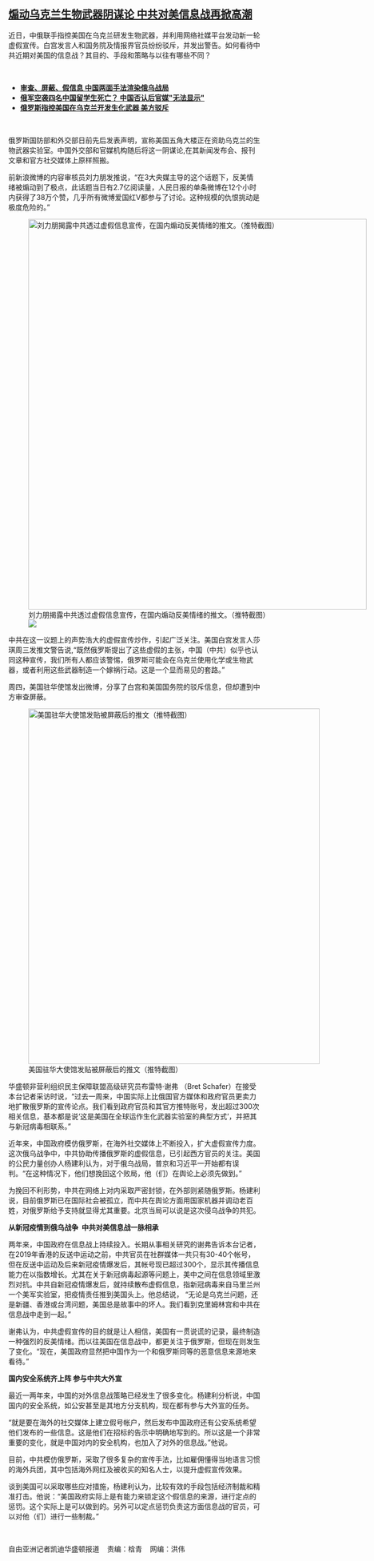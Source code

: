 <!--1647034425000-->
[煽动乌克兰生物武器阴谋论 中共对美信息战再掀高潮](https://www.rfa.org/mandarin/yataibaodao/meiti/kw-03112022101857.html)
------

<p>近日，中俄联手指控美国在乌克兰研发生物武器，并利用网络社媒平台发动新一轮虚假宣传。白宫发言人和国务院及情报界官员纷纷驳斥，并发出警告。如何看待中共近期对美国的信息战？其目的、手段和策略与以往有哪些不同？</p><p><br/></p><ul><li><a href="https://www.rfa.org/mandarin/yataibaodao/junshiwaijiao/cm-03072022094155.html"><strong>审查、屏蔽、假信息 中国两面手法渲染俄乌战局</strong></a></li><li><strong><a href="https://www.rfa.org/mandarin/yataibaodao/junshiwaijiao/ql1-03042022070721.html">俄军空袭四名中国留学生死亡？ 中国否认后官媒"无法显示"</a></strong></li><li><strong><a href="https://www.rfa.org/mandarin/Xinwen/6-03102022121114.html">俄罗斯指控美国在乌克兰开发生化武器 美方驳斥</a></strong></li></ul><p><br/></p><p>俄罗斯国防部和外交部日前先后发表声明，宣称美国五角大楼正在资助乌克兰的生物武器实验室。中国外交部和官媒机构随后将这一阴谋论,在其新闻发布会、报刊文章和官方社交媒体上原样照搬。</p><p>前新浪微博的内容审核员刘力朋发推说，“在3大央媒主导的这个话题下，反美情绪被煽动到了极点，此话题当日有2.7亿阅读量，人民日报的单条微博在12个小时内获得了38万个赞，几乎所有微博爱国红V都参与了讨论。这种规模的仇恨挑动是极度危险的。”</p><p><figure class="image-richtext image-inline captioned" style="width:677px;"><img alt="刘力朋揭露中共透过虚假信息宣传，在国内煽动反美情绪的推文。（推特截图）" height="781" src="https://www.rfa.org/mandarin/yataibaodao/meiti/kw-03112022101857.html/56fe72471.jpg/@@images/825a2516-ffc2-4e8a-bb20-e601cd51876c.jpeg" title="图片1.jpg" width="677"/><figcaption class="image-caption">刘力朋揭露中共透过虚假信息宣传，在国内煽动反美情绪的推文。（推特截图）</figcaption><small></small><div id="zoomattribute"><a data-caption="刘力朋揭露中共透过虚假信息宣传，在国内煽动反美情绪的推文。（推特截图）" data-fancybox="" href="https://www.rfa.org/mandarin/yataibaodao/meiti/kw-03112022101857.html/56fe72471.jpg" id="single_image" title="刘力朋揭露中共透过虚假信息宣传，在国内煽动反美情绪的推文。（推特截图）"><img src="/++plone++rfa-resources/img/icon-zoom.png"/></a></div></figure></p><p>中共在这一议题上的声势浩大的虚假宣传炒作，引起广泛关注。美国白宫发言人莎琪周三发推文警告说,“既然俄罗斯提出了这些虚假的主张，中国（中共）似乎也认同这种宣传，我们所有人都应该警惕，俄罗斯可能会在乌克兰使用化学或生物武器，或者利用这些武器制造一个嫁祸行动。这是一个显而易见的套路。”</p><p>周四，美国驻华使馆发出微博，分享了白宫和美国国务院的驳斥信息，但却遭到中方审查屏蔽。</p><p><figure class="image-richtext image-inline captioned" style="width:583px;"><img alt="美国驻华大使馆发贴被屏蔽后的推文（推特截图）" height="711" src="https://www.rfa.org/mandarin/yataibaodao/meiti/kw-03112022101857.html/56fe72472.jpg/@@images/8147b7a2-d84c-40c8-8507-a97b1c35008d.jpeg" title="图片2.jpg" width="583"/><figcaption class="image-caption">美国驻华大使馆发贴被屏蔽后的推文（推特截图）</figcaption><small></small></figure></p><p>华盛顿非营利组织民主保障联盟高级研究员布雷特·谢弗 （Bret Schafer）在接受本台记者采访时说，“过去一周来，中国实际上比俄国官方媒体和政府官员更卖力地扩散俄罗斯的宣传论点。我们看到政府官员和其官方推特账号，发出超过300次相关信息，基本都是说‘这是美国在全球运作生化武器实验室的典型方式’，并把其与新冠病毒相联系。”</p><p>近年来，中国政府模仿俄罗斯，在海外社交媒体上不断投入，扩大虚假宣传力度。这次俄乌战争中，中共协助传播俄罗斯的虚假信息，已引起西方官员的关注。美国的公民力量创办人杨建利认为，对于俄乌战局，普京和习近平一开始都有误判。“在这种情况下，他们想挽回这个败局，他（们）在舆论上必须先做到。”</p><p>为挽回不利形势，中共在网络上对内采取严密封锁，在外部则紧随俄罗斯。杨建利说，目前俄罗斯已在国际社会被孤立，而中共在舆论方面用国家机器并调动老百姓，对俄罗斯给予支持就显得尤其重要。北京当局可以说是这次侵乌战争的共犯。</p><p><strong>从新冠疫情到俄乌战争  中共对美信息战一脉相承</strong></p><p>两年来，中国政府在信息战上持续投入。长期从事相关研究的谢弗告诉本台记者，在2019年香港的反送中运动之前，中共官员在社群媒体一共只有30-40个帐号，但在反送中运动及后来新冠疫情爆发后，其帐号现已超过300个，显示其传播信息能力在以指数增长。尤其在关于新冠病毒起源等问题上，美中之间在信息领域里激烈对抗。中共自新冠疫情爆发后，就持续散布虚假信息，指新冠病毒来自马里兰州一个美军实验室，把疫情责任推到美国头上。他总结说， “无论是乌克兰问题，还是新疆、香港或台湾问题，美国总是故事中的坏人。我们看到克里姆林宫和中共在信息战中走到一起。”</p><p>谢弗认为，中共虚假宣传的目的就是让人相信，美国有一贯说谎的记录，最终制造一种强烈的反美情绪。而以往美国在信息战中，都更关注于俄罗斯，但现在则发生了变化。“现在，美国政府显然把中国作为一个和俄罗斯同等的恶意信息来源地来看待。”</p><p><strong>国内安全系统齐上阵 参与中共大外宣</strong></p><p>最近一两年来，中国的对外信息战策略已经发生了很多变化。杨建利分析说，中国国内的安全系统，如公安甚至是其地方分支机构，现在都有参与大外宣的任务。</p><p>“就是要在海外的社交媒体上建立假号帐户，然后发布中国政府还有公安系统希望他们发布的一些信息。这是他们在招标的告示中明确地写到的。所以这是一个非常重要的变化，就是中国对内的安全机构，也加入了对外的信息战。”他说。</p><p>目前，中共模仿俄罗斯，采取了很多复杂的宣传手法，比如雇佣懂得当地语言习惯的海外兵团，其中包括海外网红及被收买的知名人士，以提升虚假宣传效果。</p><p>谈到美国可以采取哪些应对措施，杨建利认为，比较有效的手段包括经济制裁和精准打击。他说：“美国政府实际上是有能力来锁定这个假信息的来源，进行定点的惩罚。这个实际上是可以做到的。另外可以定点惩罚负责这方面信息战的官员，可以对他（们）进行一些制裁。”</p><p><br/></p><p>自由亚洲记者凯迪华盛顿报道    责编：梒青    网编：洪伟</p>
